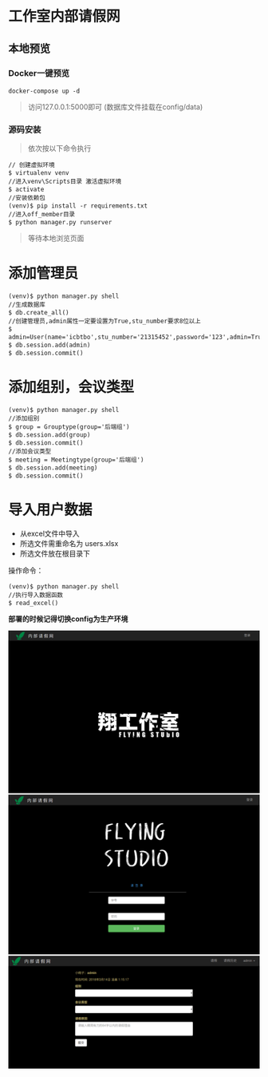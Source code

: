 # 工作室内部请假网

## 本地预览

### Docker一键预览

```
docker-compose up -d
```

>访问127.0.0.1:5000即可
(数据库文件挂载在config/data)

### 源码安装

> 依次按以下命令执行

``` stylus
// 创建虚拟环境
$ virtualenv venv
//进入venv\Scripts目录 激活虚拟环境
$ activate
//安装依赖包
(venv)$ pip install -r requirements.txt
//进入off_member目录
$ python manager.py runserver
```
> 等待本地浏览页面

# 添加管理员

``` stylus
(venv)$ python manager.py shell
//生成数据库
$ db.create_all()
//创建管理员,admin属性一定要设置为True,stu_number要求8位以上
$ admin=User(name='icbtbo',stu_number='21315452',password='123',admin=True)
$ db.session.add(admin)
$ db.session.commit()
```

# 添加组别，会议类型

``` stylus
(venv)$ python manager.py shell
//添加组别
$ group = Grouptype(group='后端组')
$ db.session.add(group)
$ db.session.commit()
//添加会议类型
$ meeting = Meetingtype(group='后端组')
$ db.session.add(meeting)
$ db.session.commit()

```

# 导入用户数据
- 从excel文件中导入
- 所选文件需重命名为 users.xlsx
- 所选文件放在根目录下

操作命令：

``` stylus
(venv)$ python manager.py shell
//执行导入数据函数
$ read_excel()
```

**部署的时候记得切换config为生产环境**

![index](app/static/images/index.png)
![login](app/static/images/login.png)
![off](app/static/images/off.png)